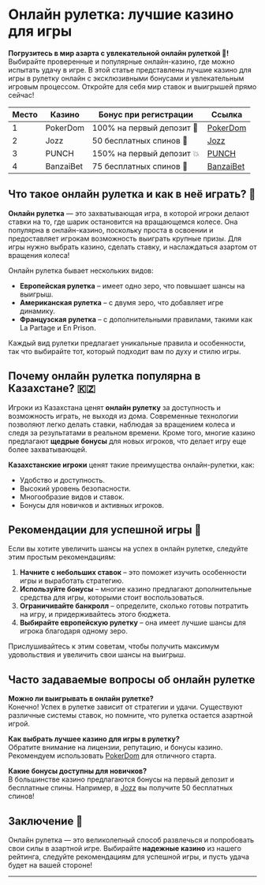 # Онлайн рулетка: лучшие казино для игры

**Погрузитесь в мир азарта с увлекательной онлайн рулеткой 🎲!** Выбирайте проверенные и популярные онлайн-казино, где можно испытать удачу в игре. В этой статье представлены лучшие казино для игры в рулетку онлайн с эксклюзивными бонусами и увлекательным игровым процессом. Откройте для себя мир ставок и выигрышей прямо сейчас!

| Место | Казино      | Бонус при регистрации         | Ссылка                    |
|-------|-------------|-------------------------------|---------------------------|
| 1     | PokerDom    | 100% на первый депозит 🎁     | [PokerDom](https://brandplay.link/Bxg7SC7H) |
| 2     | Jozz        | 50 бесплатных спинов 🎉      | [Jozz](https://tk435zi5i9.com/alt/jozz/registration?e8250665e216213938eeaefaf3e61c0a) |
| 3     | PUNCH       | 150% на первый депозит 💥     | [PUNCH](https://betpunch1.com/d638d6d39) |
| 4     | BanzaiBet   | 75 бесплатных спинов 🎈      | [BanzaiBet](https://bnzstr009.com/e9rVJ) |

## Что такое онлайн рулетка и как в неё играть? 🎰

**Онлайн рулетка** — это захватывающая игра, в которой игроки делают ставки на то, где шарик остановится на вращающемся колесе. Она популярна в онлайн-казино, поскольку проста в освоении и предоставляет игрокам возможность выиграть крупные призы. Для игры нужно выбрать казино, сделать ставку, и наслаждаться азартом от вращения колеса!

Онлайн рулетка бывает нескольких видов:
- **Европейская рулетка** – имеет одно зеро, что повышает шансы на выигрыш.
- **Американская рулетка** – с двумя зеро, что добавляет игре динамику.
- **Французская рулетка** – с дополнительными правилами, такими как La Partage и En Prison.

Каждый вид рулетки предлагает уникальные правила и особенности, так что выбирайте тот, который подходит вам по духу и стилю игры.

## Почему онлайн рулетка популярна в Казахстане? 🇰🇿

Игроки из Казахстана ценят **онлайн рулетку** за доступность и возможность играть, не выходя из дома. Современные технологии позволяют легко делать ставки, наблюдая за вращением колеса и следя за результатами в реальном времени. Кроме того, многие казино предлагают **щедрые бонусы** для новых игроков, что делает игру еще более захватывающей.

**Казахстанские игроки** ценят такие преимущества онлайн-рулетки, как:
- Удобство и доступность.
- Высокий уровень безопасности.
- Многообразие видов и ставок.
- Бонусы для новичков и активных игроков.

## Рекомендации для успешной игры 🎯

Если вы хотите увеличить шансы на успех в онлайн рулетке, следуйте этим простым рекомендациям:
1. **Начните с небольших ставок** – это поможет изучить особенности игры и выработать стратегию.
2. **Используйте бонусы** – многие казино предлагают дополнительные средства для игры, которыми стоит воспользоваться.
3. **Ограничивайте банкролл** – определите, сколько готовы потратить на игру, и придерживайтесь этого бюджета.
4. **Выбирайте европейскую рулетку** – она имеет лучшие шансы для игрока благодаря одному зеро.

Прислушивайтесь к этим советам, чтобы получить максимум удовольствия и увеличить свои шансы на выигрыш.

## Часто задаваемые вопросы об онлайн рулетке

**Можно ли выигрывать в онлайн рулетке?**  
Конечно! Успех в рулетке зависит от стратегии и удачи. Существуют различные системы ставок, но помните, что рулетка остается азартной игрой.

**Как выбрать лучшее казино для игры в рулетку?**  
Обратите внимание на лицензии, репутацию, и бонусы казино. Рекомендуем использовать [PokerDom](https://brandplay.link/Bxg7SC7H) для отличного старта.

**Какие бонусы доступны для новичков?**  
В большинстве казино предлагаются бонусы на первый депозит и бесплатные спины. Например, в [Jozz](https://tk435zi5i9.com/alt/jozz/registration?e8250665e216213938eeaefaf3e61c0a) вы получите 50 бесплатных спинов!

## Заключение 🏁

Онлайн рулетка — это великолепный способ развлечься и попробовать свои силы в азартной игре. Выбирайте **надежные казино** из нашего рейтинга, следуйте рекомендациям для успешной игры, и пусть удача будет на вашей стороне!

---

